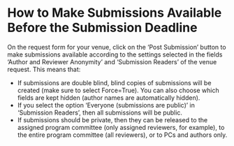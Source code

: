 # How to Make Submissions Available Before the Submission Deadline

On the request form for your venue, click on the ‘Post Submission’ button to make submissions available according to the settings selected in the fields ‘Author and Reviewer Anonymity’ and ‘Submission Readers’ of the venue request. This means that:

* If submissions are double blind, blind copies of submissions will be created (make sure to select Force=True). You can also choose which fields are kept hidden (author names are automatically hidden).
* If you select the option ‘Everyone (submissions are public)’ in ‘Submission Readers’, then all submissions will be public.
* If submissions should be private, then they can be released to the assigned program committee (only assigned reviewers, for example), to the entire program committee (all reviewers), or to PCs and authors only.
